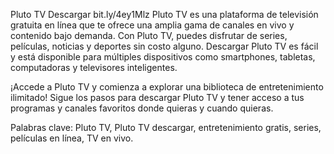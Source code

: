 Pluto TV Descargar
bit.ly/4ey1Mlz
Pluto TV es una plataforma de televisión gratuita en línea que te ofrece una amplia gama de canales en vivo y contenido bajo demanda. Con Pluto TV, puedes disfrutar de series, películas, noticias y deportes sin costo alguno. Descargar Pluto TV es fácil y está disponible para múltiples dispositivos como smartphones, tabletas, computadoras y televisores inteligentes.

¡Accede a Pluto TV y comienza a explorar una biblioteca de entretenimiento ilimitado! Sigue los pasos para descargar Pluto TV y tener acceso a tus programas y canales favoritos donde quieras y cuando quieras.

Palabras clave: Pluto TV, Pluto TV descargar, entretenimiento gratis, series, películas en línea, TV en vivo.
